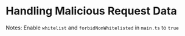 # Handling Malicious Request Data

Notes: Enable `whitelist` and `forbidNonWhitelisted` in `main.ts` to `true`